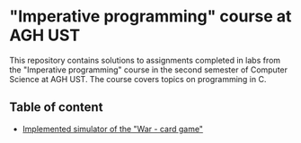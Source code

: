 # "Imperative programming" course at AGH UST
This repository contains solutions to assignments completed in labs from the "Imperative programming" course in the second semester of Computer Science at AGH UST.
The course covers topics on programming in C.
## Table of content
- [Implemented simulator of the "War - card game"](https://github.com/Wenszel/agh-imperative-programming/tree/main/lab_03/war_card_game/war.c)